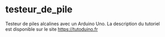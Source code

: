 # testeur_de_pile
Testeur de piles alcalines avec un Arduino Uno.
La description du tutoriel est disponible sur le site https://tutoduino.fr
